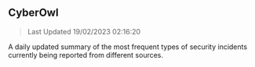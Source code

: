 ## CyberOwl 
> Last Updated 19/02/2023 02:16:20 


A daily updated summary of the most frequent types of security incidents currently being reported from different sources.

